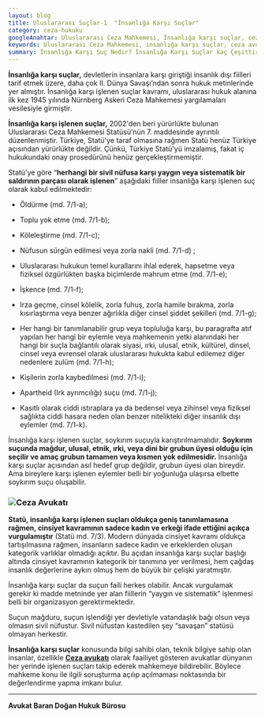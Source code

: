 ```yaml
---
layout: blog
title: Uluslararası Suçlar-1  "İnsanlığa Karşı Suçlar" 
category: ceza-hukuku
googleAnahtar: Uluslararası Ceza Mahkemesi, İnsanlığa karşı suçlar, ceza avukatı, avukat, ataköy avukat, bakırköy avukat, istanbul avukat, ağır ceza avukatı, hukuk bürosu
keywords: Uluslararası Ceza Mahkemesi, insanlığa karşı suçlar, ceza avukatı, avukat, ağır ceza avukatı, ataköy avukat, bakırköy avukat, istanbul avukatı, hukuk bürosu
summary: İnsanlığa Karşı Suç Nedir? İnsanlığa Karşı Suçlar kaç Çeşittir? Uluslararası Ceza Mahkemesi'nin İnsanlığa Karşı Suçları Yargı Yetkisi
---
```


**İnsanlığa karşı suçlar,** devletlerin insanlara karşı giriştiği insanlık dışı fiilleri tarif etmek üzere, daha çok II. Dünya Savaşı’ndan sonra hukuk metinlerinde yer almıştır. İnsanlığa karşı işlenen suçlar kavramı, uluslararası hukuk alanına ilk kez 1945 yılında Nürnberg Askeri Ceza Mahkemesi yargılamaları vesilesiyle girmiştir. 

**İnsanlığa karşı işlenen suçlar,** 2002'den beri yürürlükte bulunan Uluslararası Ceza Mahkemesi Statüsü’nün 7. maddesinde ayrıntılı düzenlenmiştir. Türkiye, Statü'ye taraf olmasına rağmen Statü henüz Türkiye açısından yürürlükte değildir. Çünkü, Türkiye Statü'yü imzalamış, fakat iç hukukundaki onay prosedürünü henüz gerçekleştirmemiştir. 

Statü’ye göre “**herhangi bir sivil nüfusa karşı yaygın veya sistematik bir saldırının parçası olarak işlenen**” aşağıdaki fiiller insanlığa karşı işlenen suç olarak kabul edilmektedir: 

* Öldürme (md. 7/1-a);

* Toplu yok etme (md. 7/1-b); 

* Köleleştirme (md. 7/1-c); 

* Nüfusun sürgün edilmesi veya zorla nakli (md. 7/1-d) ;   

* Uluslararası hukukun temel kurallarını ihlal ederek, hapsetme veya fiziksel özgürlükten başka biçimlerde mahrum etme (md. 7/1-e);  

* İşkence (md. 7/1-f); 

* Irza geçme, cinsel kölelik, zorla fuhuş, zorla hamile bırakma, zorla kısırlaştırma veya benzer ağırlıkla diğer cinsel şiddet şekilleri (md. 7/1-g); 

* Her hangi bir tanımlanabilir grup veya topluluğa karşı, bu paragrafta atıf yapılan her hangi bir eylemle veya mahkemenin yetki alanındaki her hangi bir suçla bağlantılı olarak siyasi, ırki, ulusal, etnik, kültürel, dinsel, cinsel veya evrensel olarak uluslararası hukukta kabul edilemez diğer nedenlere zulüm (md. 7/1-h); 

* Kişilerin zorla kaybedilmesi (md. 7/1-i);  

* Apartheid (Irk ayrımcılığı) suçu (md. 7/1-j);  

* Kasıtlı olarak ciddi ıstıraplara ya da bedensel veya zihinsel veya fiziksel sağlıkta ciddi hasara neden olan benzer nitelikteki diğer insanlık dışı eylemler (md. 7/1-k). 

İnsanlığa karşı işlenen suçlar, soykırım suçuyla karıştırılmamalıdır. **Soykırım suçunda mağdur, ulusal, etnik, ırki, veya dini bir grubun üyesi olduğu için seçilir ve amaç grubun tamamen veya kısmen yok edilmesidir.** İnsanlığa karşı suçlar açısından asıl hedef grup değildir, grubun üyesi olan bireydir. Ama bireylere karşı işlenen eylemler belli bir yoğunluğa ulaşırsa elbette soykırım suçu oluşabilir. 

### ![Ceza Avukatı](https://camo.githubusercontent.com/117b62d3d019eeabd9da3389f4e3a553ed31878b/687474703a2f2f692e68697a6c69726573696d2e636f6d2f4e5734706c352e6a7067 "Ceza Avukatı")

**Statü, insanlığa karşı işlenen suçları oldukça geniş tanımlamasına rağmen, cinsiyet kavramının sadece kadın ve erkeği ifade ettiğini açıkça vurgulamıştır** (Statü md. 7/3). Modern dünyada cinsiyet kavramı oldukça tartışılmasına rağmen, insanların sadece kadın ve erkeklerden oluşan kategorik varlıklar olmadığı açıktır. Bu açıdan insanlığa karşı suçlar başlığı altında cinsiyet kavramının kategorik bir tanımına yer verilmesi, hem çağdaş insanlık değerlerine aykırı olmuş hem de büyük bir çelişki yaratmıştır.  

İnsanlığa karşı suçlar da suçun faili herkes olabilir. Ancak vurgulamak gerekir ki madde metninde yer alan fiillerin “yaygın ve sistematik” işlenmesi belli bir organizasyon gerektirmektedir. 

Suçun mağduru, suçun işlendiği yer devletiyle vatandaşlık bağı olsun veya olmasın sivil nüfustur. Sivil nüfustan kastedilen şey “savaşan” statüsü olmayan herkestir.

**İnsanlığa karşı suçlar** konusunda bilgi sahibi olan, teknik bilgiye sahip olan insanlar, özellikle [**Ceza avukatı**](http://barandogan.av.tr/blog/ceza-hukuku/ceza-avukatinin-islevi.html) olarak faailiyet gösteren avukatlar dünyanın her yerinde işlenen suçları takip ederek mahkemeye bildirebilir. Böylece mahkeme konu ile ilgili soruşturma açılıp açılmaması noktasında bir değerlendirme yapma imkanı bulur.

______________________________________________________________________________________________________________________________________

**Avukat Baran Doğan Hukuk Bürosu**

